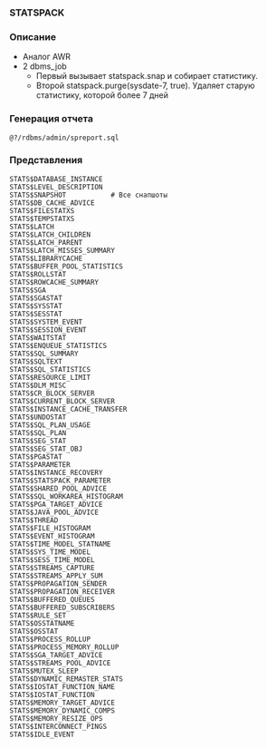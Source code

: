 ### STATSPACK


### Описание
  - Аналог AWR
  - 2 dbms_job
    - Первый вызывает statspack.snap и собирает статистику.
	- Второй statspack.purge(sysdate-7, true). Удаляет старую статистику, которой более 7 дней

### Генерация отчета
````
@?/rdbms/admin/spreport.sql
````


### Представления 
````
STATS$DATABASE_INSTANCE
STATS$LEVEL_DESCRIPTION
STATS$SNAPSHOT           # Все снапшоты
STATS$DB_CACHE_ADVICE
STATS$FILESTATXS
STATS$TEMPSTATXS
STATS$LATCH
STATS$LATCH_CHILDREN
STATS$LATCH_PARENT
STATS$LATCH_MISSES_SUMMARY
STATS$LIBRARYCACHE
STATS$BUFFER_POOL_STATISTICS
STATS$ROLLSTAT
STATS$ROWCACHE_SUMMARY
STATS$SGA
STATS$SGASTAT
STATS$SYSSTAT
STATS$SESSTAT
STATS$SYSTEM_EVENT
STATS$SESSION_EVENT
STATS$WAITSTAT
STATS$ENQUEUE_STATISTICS
STATS$SQL_SUMMARY
STATS$SQLTEXT
STATS$SQL_STATISTICS
STATS$RESOURCE_LIMIT
STATS$DLM_MISC
STATS$CR_BLOCK_SERVER
STATS$CURRENT_BLOCK_SERVER
STATS$INSTANCE_CACHE_TRANSFER
STATS$UNDOSTAT
STATS$SQL_PLAN_USAGE
STATS$SQL_PLAN
STATS$SEG_STAT
STATS$SEG_STAT_OBJ
STATS$PGASTAT
STATS$PARAMETER
STATS$INSTANCE_RECOVERY
STATS$STATSPACK_PARAMETER
STATS$SHARED_POOL_ADVICE
STATS$SQL_WORKAREA_HISTOGRAM
STATS$PGA_TARGET_ADVICE
STATS$JAVA_POOL_ADVICE
STATS$THREAD
STATS$FILE_HISTOGRAM
STATS$EVENT_HISTOGRAM
STATS$TIME_MODEL_STATNAME
STATS$SYS_TIME_MODEL
STATS$SESS_TIME_MODEL
STATS$STREAMS_CAPTURE
STATS$STREAMS_APPLY_SUM
STATS$PROPAGATION_SENDER
STATS$PROPAGATION_RECEIVER
STATS$BUFFERED_QUEUES
STATS$BUFFERED_SUBSCRIBERS
STATS$RULE_SET
STATS$OSSTATNAME
STATS$OSSTAT
STATS$PROCESS_ROLLUP
STATS$PROCESS_MEMORY_ROLLUP
STATS$SGA_TARGET_ADVICE
STATS$STREAMS_POOL_ADVICE
STATS$MUTEX_SLEEP
STATS$DYNAMIC_REMASTER_STATS
STATS$IOSTAT_FUNCTION_NAME
STATS$IOSTAT_FUNCTION
STATS$MEMORY_TARGET_ADVICE
STATS$MEMORY_DYNAMIC_COMPS
STATS$MEMORY_RESIZE_OPS
STATS$INTERCONNECT_PINGS
STATS$IDLE_EVENT
````